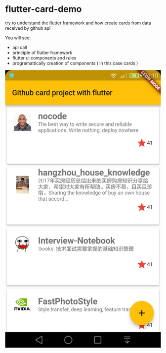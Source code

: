 # flutter-card-demo
try to understand the flutter framework and how create cards from data received by github api

You will see:
- api call
- principle of flutter framework 
- flutter ui components and rules
- programattically creation of components ( in this case cards )


![demo](demo.png)
